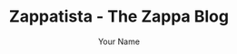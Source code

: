 ---
title: Zappatista - The Zappa Blog
author: Your Name
date_created: 01-01-2016
format: markdown
---
